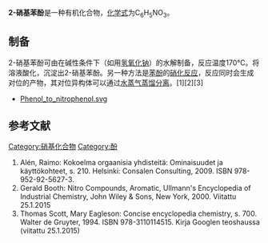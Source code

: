 **2-硝基苯酚**是一种有机化合物，[化学式](../Page/化学式.md "wikilink")为C<sub>6</sub>H<sub>5</sub>NO<sub>3</sub>。

## 制备

2-硝基苯酚可由在碱性条件下（如用[氢氧化钠](../Page/氢氧化钠.md "wikilink")）的水解制备，反应温度170°C。将溶液酸化，沉淀出2-硝基苯酚。另一种方法是[苯酚](../Page/苯酚.md "wikilink")的[硝化反应](https://zh.wikipedia.org/wiki/硝化 "wikilink")，反应同时会生成对位的产物，其对位异构体可以通过[水蒸气蒸馏分离](https://zh.wikipedia.org/wiki/水蒸气蒸馏 "wikilink")。\[1\]\[2\]\[3\]

  -
    [Phenol_to_nitrophenol.svg](https://zh.wikipedia.org/wiki/File:Phenol_to_nitrophenol.svg "fig:Phenol_to_nitrophenol.svg")

## 参考文献

[Category:硝基化合物](https://zh.wikipedia.org/wiki/Category:硝基化合物 "wikilink") [Category:酚](https://zh.wikipedia.org/wiki/Category:酚 "wikilink")

1.  Alén, Raimo: Kokoelma orgaanisia yhdisteitä: Ominaisuudet ja käyttökohteet, s. 210. Helsinki: Consalen Consulting, 2009. ISBN 978-952-92-5627-3.
2.  Gerald Booth: Nitro Compounds, Aromatic, Ullmann's Encyclopedia of Industrial Chemistry, John Wiley & Sons, New York, 2000. Viitattu 25.1.2015
3.  Thomas Scott, Mary Eagleson: Concise encyclopedia chemistry, s. 700. Walter de Gruyter, 1994. ISBN 978-3110114515. Kirja Googlen teoshaussa (viitattu 25.1.2015)